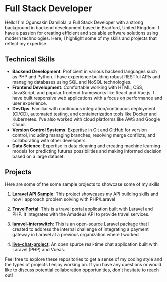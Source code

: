 # Full Stack Developer 

Hello! I'm Ogunsakin Damilola, a Full Stack Developer with a strong background in backend development based in Bradford, United Kingdom. I have a passion for creating efficient and scalable software solutions using modern technologies. Here, I highlight some of my skills and projects that reflect my expertise.

## Technical Skills

- **Backend Development**: Proficient in various backend languages such as PHP and Python. I have experience building robust RESTful APIs and managing databases using SQL and NoSQL technologies.
- **Frontend Development**: Comfortable working with HTML, CSS, JavaScript, and popular frontend frameworks like React and Vue.js. I have built responsive web applications with a focus on performance and user experience.
- **DevOps**: Familiar with continuous integration/continuous deployment (CI/CD), automated testing, and containerization tools like Docker and Kubernetes. I've also worked with cloud platforms like AWS and Google Cloud.
- **Version Control Systems**: Expertise in Git and GitHub for version control, including managing branches, resolving merge conflicts, and collaborating with other developers.
- **Data Science**: Expertise in data cleaning and creating machine learning models for predicting futures possibilities and making informed decision based on a large dataset.

## Projects

Here are some of the some sample projects to showcase some of my skills

1. **[Laravel API Sample](https://github.com/ogunsakin01/cavu-test)**: This project showcases my API building skills and how I approach problem solving with PHP/Laravel

3. **[TravelPortal](https://github.com/ogunsakin01/TravelPortal)**: This is a travel portal application built with Laravel and PHP. It integrates with the Amadeus API to provide travel services.

4. **[laravel-interswitch](https://github.com/ogunsakin01/laravel-interswitch)**: This is an open-source Laravel package that I created to address the internal challenge of integrating a payment gateway in Laravel at a previous organization where I worked

5. **[live-chat-project](https://github.com/ogunsakin01/live-chat-project)**: An open spurce real-time chat application built with Laravel (PHP) and VueJs.


Feel free to explore these repositories to get a sense of my coding style and the types of projects I enjoy working on. If you have any questions or would like to discuss potential collaboration opportunities, don't hesitate to reach out!
